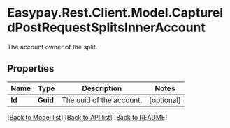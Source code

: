 # Easypay.Rest.Client.Model.CaptureIdPostRequestSplitsInnerAccount
The account owner of the split.

## Properties

Name | Type | Description | Notes
------------ | ------------- | ------------- | -------------
**Id** | **Guid** | The uuid of the account. | [optional] 

[[Back to Model list]](../README.md#documentation-for-models) [[Back to API list]](../README.md#documentation-for-api-endpoints) [[Back to README]](../README.md)

